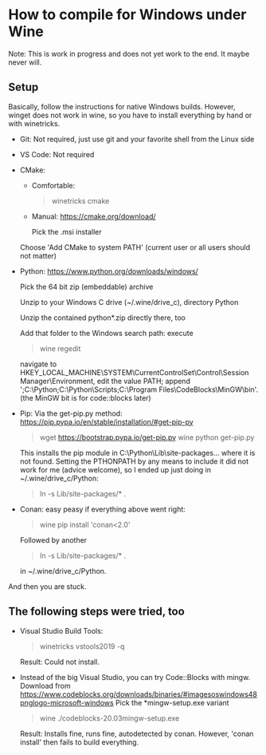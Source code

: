 # How to compile for Windows under Wine

Note: This is work in progress and does not yet work to the end. It maybe never will.

## Setup

Basically, follow the instructions for native Windows builds. 
However, winget does not work in wine, so you have to install everything by hand or with winetricks.
* Git: Not required, just use git and your favorite shell from the Linux side
* VS Code: Not required

* CMake:
    * Comfortable:
        > winetricks cmake
    * Manual:
        https://cmake.org/download/

        Pick the .msi installer


    Choose 'Add CMake to system PATH' (current user or all users should not matter)

* Python: https://www.python.org/downloads/windows/

    Pick the 64 bit zip (embeddable) archive

    Unzip to your Windows C drive (~/.wine/drive_c), directory Python

    Unzip the contained python*.zip directly there, too

    Add that folder to the Windows search path: execute
    > wine regedit

    navigate to HKEY_LOCAL_MACHINE\SYSTEM\CurrentControlSet\Control\Session Manager\Environment,
     edit the value PATH; append ';C:\Python;C:\Python\Scripts;C:\Program Files\CodeBlocks\MinGW\bin'.
     (the MinGW bit is for code::blocks later)

* Pip: Via the get-pip.py method: https://pip.pypa.io/en/stable/installation/#get-pip-py
    > wget https://bootstrap.pypa.io/get-pip.py
    > wine python get-pip.py

    This installs the pip module in C:\Python\Lib\site-packages... where it is not found.
    Setting the PTHONPATH by any means to include it did not work for me (advice welcome),
    so I ended up just doing in ~/.wine/drive_c/Python:
    > ln -s Lib/site-packages/* .

* Conan: easy peasy if everything above went right:
    > wine pip install 'conan<2.0'

    Followed by another
    > ln -s Lib/site-packages/* .

    in ~/.wine/drive_c/Python.

And then you are stuck.

## The following steps were tried, too

* Visual Studio Build Tools:
    > winetricks vstools2019 -q

    Result: Could not install.

* Instead of the big Visual Studio, you can try Code::Blocks with mingw. Download from https://www.codeblocks.org/downloads/binaries/#imagesoswindows48pnglogo-microsoft-windows
    Pick the *mingw-setup.exe variant
    > wine ./codeblocks-20.03mingw-setup.exe

    Result: Installs fine, runs fine, autodetected by conan. However, 'conan install' then fails to build everything.
